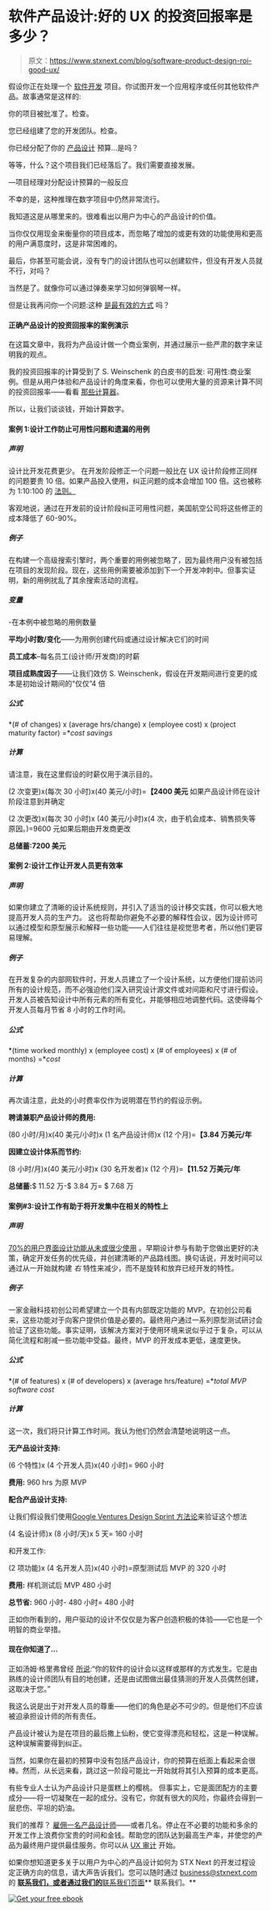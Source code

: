 # 软件产品设计:好的 UX 的投资回报率是多少？

> 原文：<https://www.stxnext.com/blog/software-product-design-roi-good-ux/>

 假设你正在处理一个 [软件开发](https://stxnext.com/services/python-development/) 项目。你试图开发一个应用程序或任何其他软件产品。故事通常是这样的:

你的项目被批准了。检查。

您已经组建了您的开发团队。检查。

你已经分配了你的  [产品设计](https://stxnext.com/services/product-design/) 预算…是吗？

等等，什么？这个项目我们已经落后了。我们需要直接发展。

—项目经理对分配设计预算的一般反应

不幸的是，这种推理在数字项目中仍然非常流行。

我知道这是从哪里来的。很难看出以用户为中心的产品设计的价值。

当你仅仅用现金来衡量你的项目成本，而忽略了增加的或更有效的功能使用和更高的用户满意度时，这是非常困难的。

最后，你甚至可能会说，没有专门的设计团队也可以创建软件，但没有开发人员就不行，对吗？

当然是了。就像你可以通过弹奏来学习如何弹钢琴一样。

但是让我再问你一个问题:这种 [是最有效的方式](https://stxnext.com/ebooks/what-is-python-used-for/) 吗？ 

#### 正确产品设计的投资回报率的案例演示

在这篇文章中，我将为产品设计做一个商业案例，并通过展示一些严肃的数字来证明我的观点。

我的投资回报率的计算受到了 S. Weinschenk 的白皮书的启发:  可用性:商业案例。但是从用户体验和产品设计的角度来看，你也可以使用大量的资源来计算不同的投资回报率——看看  [那些计算器](http://humanfactors.com/coolstuff/roi.asp)。

所以，让我们谈谈钱，开始计算数字。

#### 案例 1:设计工作防止可用性问题和遗漏的用例

##### 声明

设计比开发花费更少。 在开发阶段修正一个问题一般比在 UX 设计阶段修正同样的问题要贵 10 倍。如果产品投入使用，纠正问题的成本会增加 100 倍。这也被称为 1:10:100 的  [法则。](http://managementsecrets.masteryoursuccess.com/managing-mistakes-using-the-1-10-100-rule/)

客观地说，通过在开发前的设计阶段纠正可用性问题，美国航空公司将这些修正的成本降低了 60-90%。

##### 例子

在构建一个高级搜索引擎时，两个重要的用例被忽略了，因为最终用户没有被包括在项目的发现阶段。现在，这些用例需要被添加到下一个开发冲刺中。但事实证明，新的用例扰乱了其余搜索活动的流程。

##### 变量

-在本例中被忽略的用例数量

**平均小时数/变化**——为用例创建代码或通过设计解决它们的时间

**员工成本**–每名员工(设计师/开发商)的时薪

**项目成熟度因子**——让我们效仿 S. Weinschenk，假设在开发期间进行变更的成本是初始设计期间的“仅仅”4 倍

##### 公式

*(# of changes) x (average hrs/change) x (employee cost) x (project maturity factor) =**cost savings*

##### 计算

请注意，我在这里假设的时薪仅用于演示目的。

(2 次变更)x(每次 30 小时)x(40 美元/小时)=**【2400 美元** 如果产品设计师在设计阶段注意到并确定

(2 次更改)x(每次 30 小时)x (40 美元/小时)x(4 次，由于机会成本、销售损失等原因。)=9600 元如果后期由开发商更改

**总储蓄:7200 美元**

#### 案例 2:设计工作让开发人员更有效率

##### 声明

如果你建立了清晰的设计系统规则，并引入了适当的设计移交实践，你可以极大地提高开发人员的生产力。 这也将帮助你避免不必要的解释性会议，因为设计师可以通过模型和原型展示和解释一些功能——人们往往是视觉思考者，所以他们更容易理解。

##### 例子

在开发复杂的内部网软件时，开发人员建立了一个设计系统，以方便他们提前访问所有的设计规范，而不必强迫他们深入研究设计源文件或对间距和尺寸进行假设。开发人员被告知设计中所有元素的所有变化，并能够相应地调整代码。这使得每个开发人员每月节省 8 小时的工作时间。

##### 公式

*(time worked monthly) x (employee cost) x (# of employees) x (# of months) =**cost*

##### 计算

再次请注意，此处的小时费率仅作为说明潜在节约的假设示例。

**聘请兼职产品设计师的费用:**

(80 小时/月)x(40 美元/小时)x (1 名产品设计师)x (12 个月)=**【3.84 万美元/年**

**因建立设计体系而节约:**

(8 小时/月)x(40 美元/小时)x (30 名开发者)x (12 个月)=**【11.52 万美元/年**

**总储蓄:**$ 11.52 万-$ 3.84 万= $ 7.68 万

#### 案例#3:设计工作有助于将开发集中在相关的特性上

##### 声明

[70%的用户界面设计功能从未或很少使用](http://www.usabilitynet.org/papers/Cost_benefits_evidence.pdf) 。早期设计参与有助于您做出更好的决策，确定开发任务的优先级，并创建清晰的产品路线图。换句话说，开发时间可以通过从一开始就构建 *右* 特性来减少，而不是旋转和放弃已经开发的特性。

##### 例子

一家金融科技初创公司希望建立一个具有内部既定功能的 MVP。在初创公司看来，这些功能对于向客户提供价值是必要的。最终用户通过一系列原型测试研讨会验证了这些功能。事实证明，该解决方案对于使用环境来说似乎过于复杂，可以从简化流程和削减一些功能中受益。最终，MVP 的开发成本更低，速度更快。

##### 公式

*(# of features) x (# of developers) x (average hrs/feature) =**total MVP software cost*

##### 计算

这一次，我们将只计算工作时间。我认为他们仍然会清楚地说明这一点。

**无产品设计支持:**

(6 个特性)x (4 个开发人员)x(40 小时)= 960 小时

**费用:** 960 hrs 为原 MVP

**配合产品设计支持:**

让我们假设我们使用[Google Ventures Design Sprint 方法论](http://www.gv.com/sprint/)来验证这个想法

(4 名设计师)x (8 小时/天)x 5 天= 160 小时

和开发工作:

(2 项功能)x (4 名开发人员)x(40 小时)=原型测试后 MVP 的 320 小时

**费用:** 样机测试后 MVP 480 小时

**总节省:** 960 小时- 480 小时= 480 小时

正如你所看到的，用户驱动的设计不仅仅是为客户创造积极的体验——它也是一个明智的商业举措。

#### 现在你知道了...

正如汤姆·格里弗曾经  [所说](https://www.bitovi.com/blog/how-a-ux-designer-saves-you-time-and-money-in-development):“你的软件的设计会以这样或那样的方式发生。它是由熟练的设计师团队有目的地创建，还是由试图做出最佳猜测的开发人员偶然创建，这取决于您。”

我这么说是出于对开发人员的尊重——他们的角色是必不可少的。但是他们不应该被迫承担设计师的所有责任。

产品设计被认为是在项目的最后撒上仙粉，使它变得漂亮和轻松，这是一种误解。这种误解需要得到纠正。

当然，如果你在最初的预算中没有包括产品设计，你的预算在纸面上看起来会很棒。然而，从长远来看，跳过这一阶段可能比一开始就将其引入预算的成本更高。

有些专业人士认为产品设计只是蛋糕上的樱桃。 但事实上，它是面团配方的主要成分——将一切凝聚在一起的成分。没有它，你就有很大的风险，你最终会得到一层悲伤、平坦的奶油。

我们的推荐？ [雇佣一名产品设计师](https://stxnext.com/services/product-design)——或者几名。停止在不必要的功能和多余的开发工作上浪费你宝贵的时间和金钱。帮助您的团队达到最高生产率，并使您的产品为最终用户提供最佳服务。你可以从 [UX 审计](https://stxnext.com/contact-us/) 开始。

如果你想知道更多关于以用户为中心的产品设计如何为 STX Next 的开发过程设定正确方向的信息，请大声告诉我们。您可以随时通过 business@stxnext.com 的 **[联系我们，或者通过我们的](mailto:business@stxnext.com)**[联系我们页面](http://bit.ly/stxcontact)** 联系我们。**

[![Get your free ebook](img/9115af701c78dd8154ef102338d8b8d3.png)](https://cta-redirect.hubspot.com/cta/redirect/4542168/d9b230cf-e408-4a04-9e19-94ad3f756ebc)